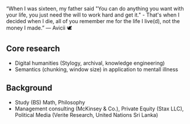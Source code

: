 “When I was sixteen, my father said "You can do anything you want with your life, you just need the will to work hard and get it." - That's when I decided when I die, all of you remember me for the life I live(d), not the money I made.”
― Avicii 🕊️

## Core research
- Digital humanities (Stylogy, archival, knowledge engineering)
- Semantics (chunking, window size) in application to mentall illness

## Background
- Study (BS) Math, Philosophy
- Management consulting (McKinsey & Co.), Private Equity (Stax LLC), Political Media (Verite Research, United Nations Sri Lanka)
